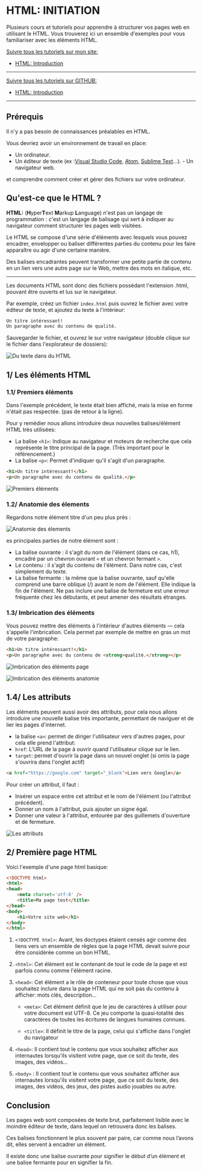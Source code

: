 # HTML: INITIATION

Plusieurs cours et tutoriels pour apprendre à structurer vos pages web en utilisant le HTML. Vous trouverez ici un ensemble d'exemples pour vous familiariser avec les éléments HTML.

[Suivre tous les tutoriels sur mon site:](https://djemai-samy.com/blog/0.html-initiation)

- [HTML: Introduction](https://djemai-samy.com/blog/1.html-introduction.article)

---

[Suivre tous les tutoriels sur GITHUB:](https://github.com/Djemai-Samy/html-initiation)

- [HTML: Introduction](https://github.com/Djemai-Samy/html-initiation/tree/main/1.html-introduction)

---

## Prérequis

Il n'y a pas besoin de connaissances préalables en HTML.

Vous devriez avoir un environnement de travail en place:

- Un ordinateur.
- Un éditeur de texte (ex :[Visual Studio Code]("https://code.visualstudio.com/"), [Atom]('https://atom.io/'), [Sublime Text]('https://www.sublimetext.com/')...). - Un navigateur web.

et comprendre comment créer et gérer des fichiers sur votre ordinateur.

## Qu'est-ce que le HTML ?

**HTML:** (**H**yper**T**ext **M**arkup **L**anguage) n'est pas un langage de programmation : c'est un langage de balisage qui sert à indiquer au navigateur comment structurer les pages web visitées.

Le HTML se compose d'une série d'éléments avec lesquels vous pouvez encadrer, envelopper ou baliser différentes parties du contenu pour les faire apparaître ou agir d'une certaine manière.

Des balises encadrantes peuvent transformer une petite partie de contenu en un lien vers une autre page sur le Web, mettre des mots en italique, etc.

---

Les documents HTML sont donc des fichiers possédant l'extension .html, pouvant être ouverts et lus sur le navigateur.

Par exemple, créez un fichier ```index.html``` puis ouvrez le fichier avec votre éditeur de texte, et ajoutez du texte à l'intérieur:

```html
Un titre intéressant!
Un paragraphe avec du contenu de qualité.
```

Sauvegarder le fichier, et ouvrez le sur votre navigateur (double clique sur le fichier dans l'explorateur de dossiers):

![Du texte dans du HTML](https://djemai-samt.com/blog/2.programmation/1.web/1.html/1.html-initiation/1.html-introduction/1.html-page.png)

## 1/ Les éléments HTML

### 1.1/ Premiers éléments

Dans l'exemple précédent, le texte était bien affiché, mais la mise en forme n'était pas respectée. (pas de retour à la ligne).

Pour y remédier nous allons introduire deux nouvelles balises/élément HTML très utilisées:

- La balise ```<h1>```: Indique au navigateur et moteurs de recherche que cela représente le titre principal de la page. (Très important pour le référencement.)
- La balise ```<p>```: Permet d'indiquer qu'il s'agit d'un paragraphe.

```html
<h1>Un titre intéressant!</h1>
<p>Un paragraphe avec du contenu de qualité.</p>
```

![Premiers éléments](https://djemai-samt.com/blog/2.programmation/1.web/1.html/1.html-initiation/1.html-introduction/2.html-page.png)

### 1.2/ Anatomie des élements

Regardons notre élément titre d'un peu plus près :

![Anatomie des élements](https://djemai-samt.com/blog/2.programmation/1.web/1.html/1.html-initiation/1.html-introduction/4.elements-anatomy.png)

es principales parties de notre élément sont :

- La balise ouvrante : il s'agit du nom de l'élément (dans ce cas, h1), encadré par un chevron ouvrant ```<``` et un chevron fermant ```>```.
- Le contenu : il s'agit du contenu de l'élément. Dans notre cas, c'est simplement du texte.
- La balise fermante : la même que la balise ouvrante, sauf qu'elle comprend une barre oblique (/) avant le nom de l'élément. Elle indique la fin de l'élément. Ne pas inclure une balise de fermeture est une erreur fréquente chez les débutants, et peut amener des résultats étranges.

### 1.3/ Imbrication des éléments

Vous pouvez mettre des éléments à l'intérieur d'autres éléments — cela s'appelle l'imbrication. Cela permet par exemple de mettre en gras un mot de votre paragraphe:

```html
<h1>Un titre intéressant!</h1>
<p>Un paragraphe avec du contenu de <strong>qualité.</strong></p>
```

![Imbrication des éléments page](https://djemai-samt.com/blog/2.programmation/1.web/1.html/1.html-initiation/1.html-introduction/3.html-page.png)

![Imbrication des éléments anatomie](https://djemai-samt.com/blog/2.programmation/1.web/1.html/1.html-initiation/1.html-introduction/5.html-imbrication.png)

## 1.4/ Les attributs

Les éléments peuvent aussi avoir des attributs, pour cela nous allons introduire une nouvelle balise très importante, permettant de naviguer et de lier les pages d'internet.

- la balise ```<a>```: permet de diriger l'utilisateur vers d'autres pages, pour cela elle prend l'attribut:
- ```href```: L'URL de la page à ouvrir quand l'utilisateur clique sur le lien.
- ```target```: permet d'ouvrir la page dans un nouvel onglet (si omis la page s'ouvrira dans l'onglet actif)

```html
<a href="https://google.com" target="_blank">Lien vers Google</a>
```

Pour créer un attribut, il faut :

- Insérer un espace entre cet attribut et le nom de l'élément (ou l'attribut précédent).
- Donner un nom à l'attribut, puis ajouter un signe égal.
- Donner une valeur à l'attribut, entourée par des guillemets d'ouverture et de fermeture.

![Les attributs](https://djemai-samt.com/blog/2.programmation/1.web/1.html/1.html-initiation/1.html-introduction/6.html-attributs.png)

## 2/ Première page HTML

Voici l'exemple d'une page html basique:

```html
<!DOCTYPE html>
<html>
<head>
    <meta charset='utf-8' />
    <title>Ma page test</title>
</head>
<body>
    <h1>Votre site web</h1>
</body>
</html>
````

1. ```<!DOCTYPE html>```: Avant, les doctypes étaient censés agir comme des liens vers un ensemble de règles que la page HTML devait suivre pour être considérée comme un bon HTML.

2. ```<html>```: Cet élément est le contenant de tout le code de la page et est parfois connu comme l'élément racine.

3. ```<head>```: Cet élément a le rôle de conteneur pour toute chose que vous souhaitez inclure dans la page HTML qui ne soit pas du contenu à afficher: mots clés, description...
    - ```<meta>```: Cet élément définit que le jeu de caractères à utiliser pour votre document est UTF-8. Ce jeu comporte la quasi‑totalité des caractères de toutes les écritures de langues humaines connues.

    - ```<title>```: Il définit le titre de la page, celui qui s'affiche dans l'onglet du navigateur

4. ```<head>```: Il contient tout le contenu que vous souhaitez afficher aux internautes lorsqu'ils visitent votre page, que ce soit du texte, des images, des vidéos...

5. ```<body>``` : Il contient tout le contenu que vous souhaitez afficher aux internautes lorsqu'ils visitent votre page, que ce soit du texte, des images, des vidéos, des jeux, des pistes audio jouables ou autre.

## Conclusion

Les pages web sont composées de texte brut, parfaitement lisible avec le moindre
éditeur de texte, dans lequel on retrouvera donc les balises.

Ces balises fonctionnent
le plus souvent par paire, car comme nous l’avons dit, elles servent à encadrer un
élément.

Il existe donc une balise ouvrante pour signifier le début d’un élément et
une balise fermante pour en signifier la fin.
